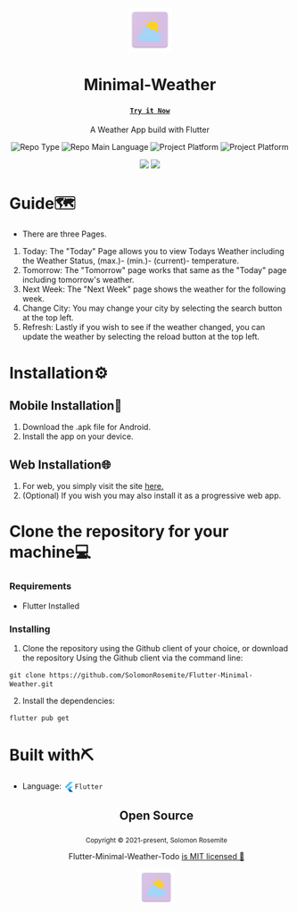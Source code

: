 <p align="center">
  <img src="https://raw.githubusercontent.com/SolomonRosemite/Flutter-Minimal-Weather/master/minimalweather/android/app/src/main/res/mipmap-xxxhdpi/ic_launcher.png" width="80">
  <h1 align="center">Minimal-Weather</h1>
  <h4 align="center"><a href="https://github.com/SolomonRosemite/Flutter-Minimal-Weather/releases"><code>Try it Now</code></a></h4>
  <p align="center">A Weather App build with Flutter</p>
  <p align="center">
    <img src="https://img.shields.io/badge/type-Project-orange?style=flat-square" alt="Repo Type" />
    <img src="https://img.shields.io/badge/framework-Flutter-blue?style=flat-square" alt="Repo Main Language" />
    <img src="https://img.shields.io/badge/platform-Web-yellow?style=flat-square" alt="Project Platform" />
    <img src="https://img.shields.io/badge/platform-Mobile-yellow?style=flat-square" alt="Project Platform" />
  </p>

<p align="center">
  <img src="https://res.cloudinary.com/rosemite/image/upload/v1618084471/WhatsApp_Image_2021-04-10_at_21.52.13_zasuw0.jpg" width="300" />
  <img src="https://res.cloudinary.com/rosemite/image/upload/v1618084471/WhatsApp_Image_2021-04-10_at_21.51.59_ekuc8h.jpg" width="300" />
</p>

# Guide🗺️

- There are three Pages.
1. Today: The "Today" Page allows you to view Todays Weather including the Weather Status, (max.)- (min.)- (current)- temperature.
2. Tomorrow: The "Tomorrow" page works that same as the "Today" page including tomorrow's weather.
3. Next Week: The "Next Week" page shows the weather for the following week.
4. Change City: You may change your city by selecting the search button at the top left.
5. Refresh: Lastly if you wish to see if the weather changed, you can update the weather by selecting the reload button at the top left.

# Installation⚙️

## Mobile Installation📱

1. Download the .apk file for Android.
2. Install the app on your device.

## Web Installation🌐
1. For web, you simply visit the site <a href="https://minimalweatherapp.web.app/">here.<a/>
2. (Optional) If you wish you may also install it as a progressive web app.

# Clone the repository for your machine💻

### Requirements

- Flutter Installed

### Installing

1. Clone the repository using the Github client of your choice, or download the
   repository Using the Github client via the command line:

```
git clone https://github.com/SolomonRosemite/Flutter-Minimal-Weather.git
```

2. Install the dependencies:

```
flutter pub get
```

# Built with⛏️

- Language:
<code><img height="20" align="top" src="https://raw.githubusercontent.com/github/explore/80688e429a7d4ef2fca1e82350fe8e3517d3494d/topics/flutter/flutter.png">Flutter</code>

  <h2 align="center">
    Open Source
  </h2>
  <p align="center">
    <sub>Copyright © 2021-present, Solomon Rosemite</sub>
  </p>
  <p align="center">Flutter-Minimal-Weather-Todo <a href="https://github.com/SolomonRosemite/Flutter-Minimal-Weather/blob/master/LICENSE">is MIT licensed 💖</a>
  </p>
  <p align="center">
    <img src="https://raw.githubusercontent.com/SolomonRosemite/Flutter-Minimal-Weather/master/minimalweather/android/app/src/main/res/mipmap-xxxhdpi/ic_launcher.png" width="65">
</p>
